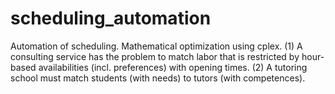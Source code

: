 # scheduling_automation
Automation of scheduling. Mathematical optimization using cplex. (1) A consulting service has the problem to match labor that is restricted by hour-based availabilities (incl. preferences) with opening times. (2) A tutoring school must match students (with needs) to tutors (with competences).
